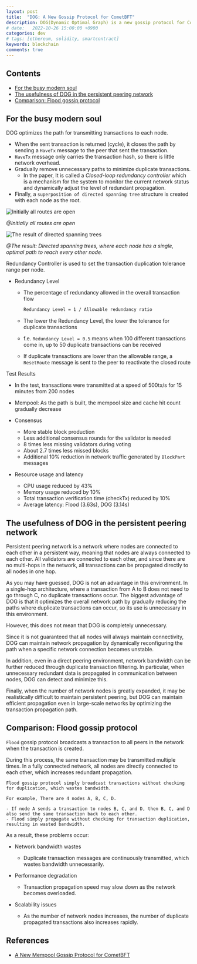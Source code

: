 ```yaml
---
layout: post
title:  "DOG: A New Gossip Protocol for CometBFT"
description: DOG(Dynamic Optimal Graph) is a new gossip protocol for CometBFT, reduces the bandwidth consumption by decreasing the duplicated messages.
# date:   2022-10-26 15:00:00 +0900
categories: dev
# tags: [ethereum, solidity, smartcontract]
keywords: blockchain
comments: true
---
```


## Contents

- [For the busy modern soul](#for-the-busy-modern-soul)
- [The usefulness of DOG in the persistent peering network](#the-usefulness-of-dog-in-the-persistent-peering-network)
- [Comparison: Flood gossip protocol](#comparison-flood-gossip-protocol)

## For the busy modern soul

DOG optimizes the path for transmitting transactions to each node.

- When the sent transaction is returned (cycle), it closes the path by sending a `HaveTx` message to the peer that sent the transaction.
- `HaveTx` message only carries the transaction hash, so there is little network overhead.
- Gradually remove unnecessary paths to minimize duplicate transactions.
  - In the paper, It is called a *Closed-loop redundancy controller* which is a mechanism for the system to monitor the current network status and dynamically adjust the level of redundant propagation.
- Finally, a `superposition of directed spanning tree` structure is created with each node as the root.

![Initially all routes are open](https://github.com/user-attachments/assets/44f98095-8a47-442e-9e26-62c02569e8fb)

*@Initially all routes are open*

![The result of directed spanning trees](https://github.com/user-attachments/assets/19b8b63c-00aa-4b00-92b4-24e2a72c4d7a)

*@The result: Directed spanning trees, where each node has a single, optimal path to reach every other node.*

Redundancy Controller is used to set the transaction duplication tolerance range per node.

- Redundancy Level
  - The percentage of redundancy allowed in the overall transaction flow

    ```sh
    Redundancy Level = 1 / Allowable redundancy ratio
    ```

  - The lower the Redundancy Level, the lower the tolerance for duplicate transactions
  - f.e. `Redundancy Level = 0.5` means when 100 different transactions come in, up to 50 duplicate transactions can be received
  - If duplicate transactions are lower than the allowable range, a `ResetRoute` message is sent to the peer to reactivate the closed route

Test Results

- In the test, transactions were transmitted at a speed of 500tx/s for 15 minutes from 200 nodes

- Mempool: As the path is built, the mempool size and cache hit count gradually decrease

- Consensus
  - More stable block production
  - Less additional consensus rounds for the validator is needed
  - 8 times less missing validators during voting
  - About 2.7 times less missed blocks
  - Additional 10% reduction in network traffic generated by `BlockPart` messages

- Resource usage and latency
  - CPU usage reduced by 43%
  - Memory usage reduced by 10%
  - Total transaction verification time (checkTx) reduced by 10%
  - Average latency: Flood (3.63s), DOG (3.14s)

## The usefulness of DOG in the persistent peering network

Persistent peering network is a network where nodes are connected to each other in a persistent way, meaning that nodes are always connected to each other. All validators are connected to each other, and since there are no multi-hops in the network, all transactions can be propagated directly to all nodes in one hop.

As you may have guessed, DOG is not an advantage in this environment. In a single-hop architecture, where a transaction from A to B does not need to go through C, no duplicate transactions occur. The biggest advantage of DOG is that it optimizes the overall network path by gradually reducing the paths where duplicate transactions can occur, so its use is unnecessary in this environment.

However, this does not mean that DOG is completely unnecessary.

Since it is not guaranteed that all nodes will always maintain connectivity, DOG can maintain network propagation by dynamically reconfiguring the path when a specific network connection becomes unstable.

In addition, even in a direct peering environment, network bandwidth can be further reduced through duplicate transaction filtering. In particular, when unnecessary redundant data is propagated in communication between nodes, DOG can detect and minimize this.

Finally, when the number of network nodes is greatly expanded, it may be realistically difficult to maintain persistent peering, but DOG can maintain efficient propagation even in large-scale networks by optimizing the transaction propagation path.

## Comparison: Flood gossip protocol

`Flood` gossip protocol broadcasts a transaction to all peers in the network when the transaction is created.

During this process, the same transaction may be transmitted multiple times.
In a fully connected network, all nodes are directly connected to each other, which increases redundant propagation.

```text
Flood gossip protocol simply broadcast transactions without checking for duplication, which wastes bandwidth.

For example, There are 4 nodes A, B, C, D.

- If node A sends a transaction to nodes B, C, and D, then B, C, and D also send the same transaction back to each other.
- Flood simply propagate without checking for transaction duplication, resulting in wasted bandwidth.
```

As a result, these problems occur:

- Network bandwidth wastes
  - Duplicate transaction messages are continuously transmitted, which wastes bandwidth unnecessarily.

- Performance degradation
  - Transaction propagation speed may slow down as the network becomes overloaded.

- Scalability issues
  - As the number of network nodes increases, the number of duplicate propagated transactions also increases rapidly.

## References

- [A New Mempool Gossip Protocol for CometBFT](https://informal.systems/blog/a-new-mempool-gossip-protocol-for-cometbft)
